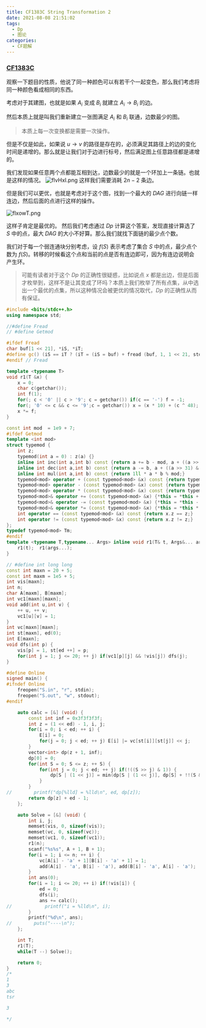 ```yaml
---
title: CF1383C String Transformation 2
date: 2021-08-08 21:51:02
tags:
  - Dp
  - 图论
categories:
  - CF题解
---
```


### [CF1383C](https://codeforces.com/contest/1383/problem/C)
观察一下题目的性质，他说了同一种颜色可以有若干个一起变色，那么我们考虑将同一种颜色看成相同的东西。

考虑对于其建图，也就是如果 $A_i$ 变成 $B_i$ 就建立 $A_i \to B_i$ 的边。

然后本质上就是叫我们重新建立一张图满足 $A_i$ 和 $B_i$ 联通，边数最少的图。
> 本质上每一次变换都是需要一次操作。

但是不仅是如此，如果说 $u \to v$  的路径是存在的，必须满足其路径上的边的变化时间是递增的。那么就是让我们对于边进行标号，然后满足图上任意路径都是递增的。

我们发现如果任意两个点都能互相到达，边数最少的就是一个环加上一条链。也就是这样的情况。
![flvHxI.png](https://img-blog.csdnimg.cn/img_convert/ae63ed063a09590996f6278ee933e72c.png)
这样我们需要消耗 $2n - 2$ 条边。

但是我们可以更优，也就是考虑对于这个图，找到一个最大的 $DAG$ 进行向链一样连边，然后后面的点进行这样的操作。

![flxowT.png](https://img-blog.csdnimg.cn/img_convert/2cc324330db83ca9e49f1214c3936f13.png)

这样子肯定是最优的。
然后我们考虑通过 $Dp$ 计算这个答案，发现直接计算选了 $S$ 中的点，最大 $DAG$ 的大小不好算。那么我们就找下面链的最少点个数。

我们对于每一个弱连通块分别考虑，设 $f(S)$ 表示考虑了集合 $S$ 中的点，最少点个数为 $f(S)$。转移的时候看这个点和当前的点是否有连边即可，因为有连边说明会产生环。
> 可能有读者对于这个 $Dp$ 的正确性很疑惑，比如说点 $x$ 都是出边，但是后面才枚举到，这样不是让其变成了环吗？本质上我们枚举了所有点集，从中选出一个最优的点集，所以这种情况会被更优的情况取代，$Dp$ 的正确性从而有保证。

```cpp
#include <bits/stdc++.h>
using namespace std;

//#define Fread
// #define Getmod

#ifdef Fread
char buf[1 << 21], *iS, *iT;
#define gc() (iS == iT ? (iT = (iS = buf) + fread (buf, 1, 1 << 21, stdin), (iS == iT ? EOF : *iS ++)) : *iS ++)
#endif // Fread

template <typename T>
void r1(T &x) {
	x = 0;
	char c(getchar());
	int f(1);
	for(; c < '0' || c > '9'; c = getchar()) if(c == '-') f = -1;
	for(; '0' <= c && c <= '9';c = getchar()) x = (x * 10) + (c ^ 48);
	x *= f;
}

const int mod  = 1e9 + 7;
#ifdef Getmod
template <int mod>
struct typemod {
    int z;
    typemod(int a = 0) : z(a) {}
    inline int inc(int a,int b) const {return a += b - mod, a + ((a >> 31) & mod);}
    inline int dec(int a,int b) const {return a -= b, a + ((a >> 31) & mod);}
    inline int mul(int a,int b) const {return 1ll * a * b % mod;}
    typemod<mod> operator + (const typemod<mod> &x) const {return typemod(inc(z, x.z));}
    typemod<mod> operator - (const typemod<mod> &x) const {return typemod(dec(z, x.z));}
    typemod<mod> operator * (const typemod<mod> &x) const {return typemod(mul(z, x.z));}
    typemod<mod>& operator += (const typemod<mod> &x) {*this = *this + x; return *this;}
    typemod<mod>& operator -= (const typemod<mod> &x) {*this = *this - x; return *this;}
    typemod<mod>& operator *= (const typemod<mod> &x) {*this = *this * x; return *this;}
    int operator == (const typemod<mod> &x) const {return x.z == z;}
    int operator != (const typemod<mod> &x) const {return x.z != z;}
};
typedef typemod<mod> Tm;
#endif
template <typename T,typename... Args> inline void r1(T& t, Args&... args) {
    r1(t);  r1(args...);
}

// #define int long long
const int maxn = 20 + 5;
const int maxm = 1e5 + 5;
int vis[maxn];
int n;
char A[maxm], B[maxm];
int vc1[maxn][maxn];
void add(int u,int v) {
    ++ u, ++ v;
    vc1[u][v] = 1;
}
int vc[maxn][maxn];
int st[maxn], ed(0);
int E[maxn];
void dfs(int p) {
    vis[p] = 1, st[ed ++] = p;
    for(int j = 1; j <= 20; ++ j) if(vc1[p][j] && !vis[j]) dfs(j);
}

#define Online
signed main() {
#ifndef Online
    freopen("S.in", "r", stdin);
    freopen("S.out", "w", stdout);
#endif

    auto calc = [&] (void) {
        const int inf = 0x3f3f3f3f;
        int z = (1 << ed) - 1, i, j;
        for(i = 0; i < ed; ++ i) {
            E[i] = 0;
            for(j = 0; j < ed; ++ j) E[i] |= vc[st[i]][st[j]] << j;
        }
        vector<int> dp(z + 1, inf);
        dp[0] = 0;
        for(int S = 0; S <= z; ++ S) {
            for(int j = 0; j < ed; ++ j) if(!((S >> j) & 1)) {
                dp[S | (1 << j)] = min(dp[S | (1 << j)], dp[S] + !!(S & E[j]));
            }
        }
//        printf("dp[%lld] = %lld\n", ed, dp[z]);
        return dp[z] + ed - 1;
    };

    auto Solve = [&] (void) {
        int i, j;
        memset(vis, 0, sizeof(vis));
        memset(vc, 0, sizeof(vc));
        memset(vc1, 0, sizeof(vc1));
        r1(n);
        scanf("%s%s", A + 1, B + 1);
        for(i = 1; i <= n; ++ i) {
            vc[A[i] - 'a' + 1][B[i] - 'a' + 1] = 1;
            add(A[i] - 'a', B[i] - 'a'), add(B[i] - 'a', A[i] - 'a');
        }
        int ans(0);
        for(i = 1; i <= 20; ++ i) if(!vis[i]) {
            ed = 0;
            dfs(i);
            ans += calc();
//            printf("i = %lld\n", i);
        }
        printf("%d\n", ans);
//        puts("----\n");
    };

    int T;
    r1(T);
    while(T --) Solve();

	return 0;
}
/*
1
3
abc
tsr

3

*/

```


